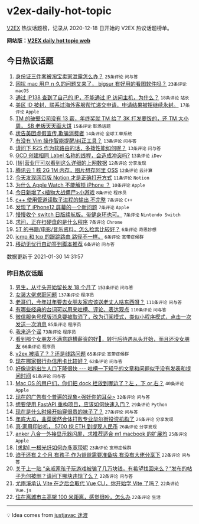# v2ex-daily-hot-topic

[V2EX](https://www.v2ex.com/) 热议话题榜，记录从 2020-12-18 日开始的 V2EX 热议话题榜单。

**网站版：[V2EX daily hot topic web](https://realleonardo.github.io/v2ex-daily-hot-topic-web/)**

## 今日热议话题

<!-- TODAY BEGIN -->

1. [身份证三件套被淘宝卖家泄露怎么办？](https://www.v2ex.com/t/749777) `25条评论` `问与答`
1. [困扰 mac 用户 n 久的问题又来了， bigsur 有好用的看图软件吗？](https://www.v2ex.com/t/749799) `23条评论` `macOS`
1. [通过 IP138 查到了自己的 IP，不能通过 IP 访问主机，为什么？](https://www.v2ex.com/t/749787) `18条评论` `站长`
1. [美区 ID 被封，联系过海外客服帮忙递交申请，申请结果被拒继续永封。](https://www.v2ex.com/t/749778) `17条评论` `Apple`
1. [TM 的破壁公司没有 13 薪，年终奖就 TM 给了 3K 打发要饭的，还 TM 大小周， SB 老板天天画大饼](https://www.v2ex.com/t/749772) `15条评论` `职场话题`
1. [状告美团虚假宣传,欺骗消费者](https://www.v2ex.com/t/749789) `14条评论` `全球工单系统`
1. [有没有 Vim 操作智能提醒/纠正工具？](https://www.v2ex.com/t/749805) `13条评论` `问与答`
1. [请问下 R2S 作为软路由的话，多拨性能如何呢？](https://www.v2ex.com/t/749773) `13条评论` `问与答`
1. [GCD 创建相同 Label 名称的线程，会造成冲突吗?](https://www.v2ex.com/t/749771) `13条评论` `iDev`
1. [[转]营业厅可以看到这么详细的上网数据](https://www.v2ex.com/t/749810) `12条评论` `分享发现`
1. [腾讯云 1 核 2G 1M 内存，图片想存阿里 OSS](https://www.v2ex.com/t/749804) `12条评论` `云计算`
1. [今天发现网页版 Notion 才是正确打开方式](https://www.v2ex.com/t/749795) `11条评论` `Notion`
1. [为什么 Apple Watch 不能解锁 iPhone ？](https://www.v2ex.com/t/749797) `10条评论` `Apple`
1. [今日新增了<植物大战僵尸>小游戏](https://www.v2ex.com/t/749776) `8条评论` `程序员`
1. [c++ 使用管道读取子进程的输出 不完整](https://www.v2ex.com/t/749817) `7条评论` `C++`
1. [发现了 iPhone12 屏幕的一个新问题](https://www.v2ex.com/t/749802) `7条评论` `Apple`
1. [慢慢收个 switch 日版续航版。带健身环也可。](https://www.v2ex.com/t/749767) `7条评论` `Nintendo Switch`
1. [求问，正在扫硬盘的是什么程序](https://www.v2ex.com/t/749766) `7条评论` `Chrome`
1. [5T 的书籍/电影/音乐资料，怎么检索比较好？](https://www.v2ex.com/t/749792) `6条评论` `奇思妙想`
1. [icmp 和 tcp 的跟踪路由 路径不一样。](https://www.v2ex.com/t/749790) `6条评论` `宽带症候群`
1. [移动无忧行自动签到脚本推荐](https://www.v2ex.com/t/749769) `6条评论` `问与答`

数据更新于 2021-01-30 14:31:57

<!-- TODAY END -->

### 昨日热议话题

<!-- YESTERDAY BEGIN -->

1. [男生，从寸头开始留长发 18 个月了](https://www.v2ex.com/t/749437) `153条评论` `问与答`
1. [女装大佬求职问题](https://www.v2ex.com/t/749622) `137条评论` `程序员`
1. [老哥们，今年过年要去女朋友家应该送老丈人啥东西呀？](https://www.v2ex.com/t/749436) `111条评论` `问与答`
1. [有哪些经典的台词可以用来吐槽、评论、表达观点](https://www.v2ex.com/t/749428) `110条评论` `问与答`
1. [微信服务号模版消息要被取消了，改为订阅模式，类似小程序模式，点击一次发送一次消息](https://www.v2ex.com/t/749414) `85条评论` `程序员`
1. [我来造个谣](https://www.v2ex.com/t/749410) `73条评论` `程序员`
1. [看到那个女朋友不满意跳槽薪资的好🍋，转行后待遇从头开始，而且还没女朋友](https://www.v2ex.com/t/749450) `66条评论` `程序员`
1. [v2ex 被墙了？？还是线路问题](https://www.v2ex.com/t/749408) `65条评论` `宽带症候群`
1. [现在哪家银行办信用卡比较好？](https://www.v2ex.com/t/749407) `62条评论` `问与答`
1. [好像说新出生人口下降很快 --- 吐槽一下知乎的文章和问题似乎没有发表和提问时间](https://www.v2ex.com/t/749413) `61条评论` `问与答`
1. [Mac OS 的用户们，你们把 dock 栏放到哪边了？左 ，下 or 右？](https://www.v2ex.com/t/749585) `40条评论` `Apple`
1. [现在的广告有个普遍的现象<强奸你的耳朵>](https://www.v2ex.com/t/749629) `32条评论` `问与答`
1. [想要使用 FastAPI 重构项目，应该如何快速入门？](https://www.v2ex.com/t/749706) `29条评论` `Python`
1. [现在是什么时候开始穿很贵的袜子了？](https://www.v2ex.com/t/749513) `27条评论` `问与答`
1. [年底大瓜，韭菜居然合体打败专业华尔街投资机构了](https://www.v2ex.com/t/749635) `26条评论` `分享发现`
1. [真·家用印钞机， 5700 挖 ETH 到提现人民币](https://www.v2ex.com/t/749552) `26条评论` `分享发现`
1. [anker 八合一外接显示器闪屏，求推荐适合 m1 macbook 的扩展坞](https://www.v2ex.com/t/749663) `25条评论` `Apple`
1. [[求助] 一根光纤如何办多宽带呢](https://www.v2ex.com/t/749608) `23条评论` `宽带症候群`
1. [迫于还有 2 个月 有孩子 作为爸爸需要准备啥 有没有大佬分享下](https://www.v2ex.com/t/749587) `22条评论` `问与答`
1. [关于上一贴 “亲戚家孩子玩游戏被骗了几万块钱，有希望找回来么？“发布的帖子为何被删？请问下哪块违规了么？](https://www.v2ex.com/t/749563) `22条评论` `问与答`
1. [尤雨溪承认 Vite 在之后会取代 Vue CLI，你开始学 Vite 了吗？](https://www.v2ex.com/t/749452) `22条评论` `Vue.js`
1. [住在离城市主高架 100 米距离，感觉很吵，怎么办](https://www.v2ex.com/t/749406) `22条评论` `生活`

<!-- YESTERDAY END -->

---

💡 Idea comes from [justjavac 迷渡](https://github.com/justjavac/)
